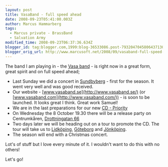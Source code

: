 ```yaml
---
layout: post
title: VasaBand - full speed ahead
date: 2008-09-23T05:41:00.003Z
author: Marcus Hammarberg
tags:
  - Marcus private - BrassBand
  - Salvation Army
modified_time: 2008-09-23T06:37:36.634Z
blogger_id: tag:blogger.com,1999:blog-36533086.post-7932047045806437130
blogger_orig_url: http://www.marcusoft.net/2008/09/vasaband-full-speed-ahead.html
---
```


The
band I am playing in - the [Vasa
band](http://www.vasaband.com/) - is right now in a great form, great
spirit and on full speed ahead;


-   Last Sunday we did a concert in [Sundbyberg](http://www.hitta.se/LargeMap.aspx?var=Sundbyberg) -
    first for the season. It went very well and was good received.
-   Our website - [www.vasaband.se](http://www.vasaband.se/) (or
    [www.vasaband.com](http://www.vasaband.com/)) - is soon to be
    launched. It looks great I think. Great work Samuel!
-   We are in the last preparations for our new [CD -
    Priority](http://www.vasaband.se/wm07.php)
-   On Wednesday the 8 October 19.30 there will be a release party on
    Centrumkåren, [<span
    id="SPELLING_ERROR_3"
    class="blsp-spelling-error">Drottningatan
    66](http://www.hitta.se/LargeMap.aspx?var=Drottningatan+66+stockholm)
-   Two days later we will be heading out on a tour to promote the CD.
    The tour will take us to [Lidköping](http://www.hitta.se/LargeMap.aspx?var=lidk%f6ping),
    [Göteborg](http://www.hitta.se/LargeMap.aspx?var=g%f6teborg)
    and [Jönköping](http://www.hitta.se/LargeMap.aspx?var=j%f6nk%f6ping).
-   The season will end with a Christmas concert.

Lot's of stuff but I love every minute of it. I wouldn't want to do this
with no others!

Let's go!
